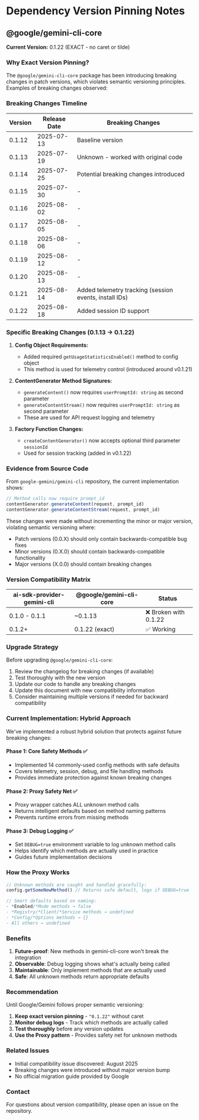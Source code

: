 # Dependency Version Pinning Notes

## @google/gemini-cli-core

**Current Version:** 0.1.22 (EXACT - no caret or tilde)

### Why Exact Version Pinning?

The `@google/gemini-cli-core` package has been introducing breaking changes in patch versions, which violates semantic versioning principles. Examples of breaking changes observed:

### Breaking Changes Timeline

| Version | Release Date | Breaking Changes |
|---------|-------------|------------------|
| 0.1.12 | 2025-07-13 | Baseline version |
| 0.1.13 | 2025-07-19 | Unknown - worked with original code |
| 0.1.14 | 2025-07-25 | Potential breaking changes introduced |
| 0.1.15 | 2025-07-30 | - |
| 0.1.16 | 2025-08-02 | - |
| 0.1.17 | 2025-08-05 | - |
| 0.1.18 | 2025-08-06 | - |
| 0.1.19 | 2025-08-12 | - |
| 0.1.20 | 2025-08-13 | - |
| 0.1.21 | 2025-08-14 | Added telemetry tracking (session events, install IDs) |
| 0.1.22 | 2025-08-18 | Added session ID support |

### Specific Breaking Changes (0.1.13 → 0.1.22)

1. **Config Object Requirements:**
   - Added required `getUsageStatisticsEnabled()` method to config object
   - This method is used for telemetry control (introduced around v0.1.21)

2. **ContentGenerator Method Signatures:**
   - `generateContent()` now requires `userPromptId: string` as second parameter
   - `generateContentStream()` now requires `userPromptId: string` as second parameter
   - These are used for API request logging and telemetry

3. **Factory Function Changes:**
   - `createContentGenerator()` now accepts optional third parameter `sessionId`
   - Used for session tracking (added in v0.1.22)

### Evidence from Source Code

From `google-gemini/gemini-cli` repository, the current implementation shows:
```typescript
// Method calls now require prompt_id
contentGenerator.generateContent(request, prompt_id)
contentGenerator.generateContentStream(request, prompt_id)
```

These changes were made without incrementing the minor or major version, violating semantic versioning where:
- Patch versions (0.0.X) should only contain backwards-compatible bug fixes
- Minor versions (0.X.0) should contain backwards-compatible functionality
- Major versions (X.0.0) should contain breaking changes

### Version Compatibility Matrix

| ai-sdk-provider-gemini-cli | @google/gemini-cli-core | Status |
|---------------------------|------------------------|---------|
| 0.1.0 - 0.1.1            | ~0.1.13                | ❌ Broken with 0.1.22 |
| 0.1.2+                   | 0.1.22 (exact)         | ✅ Working |

### Upgrade Strategy

Before upgrading `@google/gemini-cli-core`:

1. Review the changelog for breaking changes (if available)
2. Test thoroughly with the new version
3. Update our code to handle any breaking changes
4. Update this document with new compatibility information
5. Consider maintaining multiple versions if needed for backward compatibility

### Current Implementation: Hybrid Approach

We've implemented a robust hybrid solution that protects against future breaking changes:

#### Phase 1: Core Safety Methods ✅
- Implemented 14 commonly-used config methods with safe defaults
- Covers telemetry, session, debug, and file handling methods
- Provides immediate protection against known breaking changes

#### Phase 2: Proxy Safety Net ✅
- Proxy wrapper catches ALL unknown method calls
- Returns intelligent defaults based on method naming patterns
- Prevents runtime errors from missing methods

#### Phase 3: Debug Logging ✅
- Set `DEBUG=true` environment variable to log unknown method calls
- Helps identify which methods are actually used in practice
- Guides future implementation decisions

### How the Proxy Works

```typescript
// Unknown methods are caught and handled gracefully:
config.getSomeNewMethod() // Returns safe default, logs if DEBUG=true

// Smart defaults based on naming:
- *Enabled/*Mode methods → false
- *Registry/*Client/*Service methods → undefined  
- *Config/*Options methods → {}
- All others → undefined
```

### Benefits

1. **Future-proof**: New methods in gemini-cli-core won't break the integration
2. **Observable**: Debug logging shows what's actually being called
3. **Maintainable**: Only implement methods that are actually used
4. **Safe**: All unknown methods return appropriate defaults

### Recommendation

Until Google/Gemini follows proper semantic versioning:

1. **Keep exact version pinning** - `"0.1.22"` without caret
2. **Monitor debug logs** - Track which methods are actually called
3. **Test thoroughly** before any version updates
4. **Use the Proxy pattern** - Provides safety net for unknown methods

### Related Issues

- Initial compatibility issue discovered: August 2025
- Breaking changes were introduced without major version bump
- No official migration guide provided by Google

### Contact

For questions about version compatibility, please open an issue on the repository.